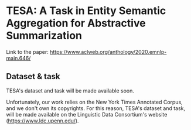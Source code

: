 # TESA: A Task in Entity Semantic Aggregation for Abstractive Summarization

Link to the paper: https://www.aclweb.org/anthology/2020.emnlp-main.646/

## Dataset & task

TESA's dataset and task will be made available soon.

Unfortunately, our work relies on the New York Times Annotated Corpus, and we don't own its copyrights. 
For this reason, TESA's dataset and task, will be made available on the Linguistic Data Consortium's website
(https://www.ldc.upenn.edu/).
